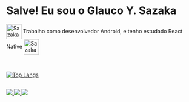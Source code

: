 # Salve! Eu sou o Glauco Y. Sazaka

<img align="center" src="https://icongr.am/devicon/android-original.svg?size=40" alt="Sazaka-Java" width="40" height="40"/> Trabalho como desenvolvedor Android, e
tenho estudado React Native <img align="center" src="https://icongr.am/devicon/react-original.svg?size=40" alt="Sazaka-Java" width="40" height="40"/>

<br />

[![Top Langs](https://github-readme-stats.vercel.app/api/top-langs/?username=ysazaka&layout=compact)](https://github.com/ysazaka/github-readme-stats)

##

<div>
  <a href="mailto:ysazaka@gmail.com">
    <img src="https://img.shields.io/badge/Gmail-D14836?style=for-the-badge&logo=gmail&logoColor=white"/>
  </a>
  <a href="https://www.linkedin.com/in/glauco-sazaka">
    <img src="https://img.shields.io/badge/LinkedIn-0077B5?style=for-the-badge&logo=linkedin&logoColor=white"/>
  </a> 
  <a href="https://www.instagram.com/ysazaka">
    <img src="https://img.shields.io/badge/Instagram-E4405F?style=for-the-badge&logo=instagram&logoColor=white"/>
  </a>
</div>
